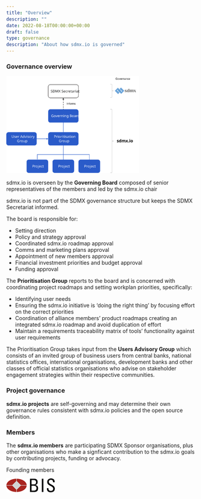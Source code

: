 ```yaml
---
title: "Overview"
description: ""
date: 2022-08-18T00:00:00+00:00
draft: false
type: governance
description: "About how sdmx.io is governed"
---
```


### Governance overview

<div class="text-center">
   <img width="70%" src="sdmxio-governance-structure.svg">
</div>

<!--sdmx.io is overseen by the **[Governing Board](../governingboard)** composed of senior representatives of the members and led by the sdmx.io chair.-->

sdmx.io is overseen by the **Governing Board** composed of senior representatives of the members and led by the sdmx.io chair

sdmx.io is not part of the SDMX governance structure but keeps the SDMX Secretariat informed.

The board is responsible for:
- Setting direction
- Policy and strategy approval
- Coordinated sdmx.io roadmap approval
- Comms and marketing plans approval
- Appointment of new members approval
- Financial investment priorities and budget approval
- Funding approval

<!--The **[Prioritisation Group](../prioritisationgroup)** reports to the board and is concerned with coordinating project roadmaps and setting workplan priorities, specifically:-->
The **Prioritisation Group** reports to the board and is concerned with coordinating project roadmaps and setting workplan priorities, specifically:
- Identifying user needs
- Ensuring the sdmx.io initiative is ‘doing the right thing’ by focusing effort on the correct priorities
- Coordination of alliance members’ product roadmaps creating an integrated sdmx.io roadmap and avoid duplication of effort
- Maintain a requirements traceability matrix of tools’ functionality against user requirements

The Prioritisation Group takes input from the **Users Advisory Group** which consists of an invited group of business users from central banks, national statistics offices, international organisations, development banks and other classes of official statistics organisations who advise on stakeholder engagement strategies within their respective communities.


### Project governance

**sdmx.io projects** are self-governing and may determine their own governance rules consistent with sdmx.io policies and the open source definition.

### Members
The **sdmx.io members** are participating SDMX Sponsor organisations, plus other organisations who make a signficant contribution to the sdmx.io goals by contributing projects, funding or advocacy.


Founding members
<p>
    <img src="bis-logo-short.gif">
</p>
